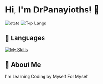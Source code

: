 # Hi, I'm DrPanayioths! 👋    


![stats](https://drpanayiotprivatestatscode523116.vercel.app/api?theme=radical&username=drpanayioths&show_icons=true) 
![Top Langs](https://drpanayiotprivatestatscode523116.vercel.app/api/top-langs/?username=drpanayioths&layout=compact&theme=radical)


## 🚀 Languages

[![My Skills](https://skillicons.dev/icons?i=cs,html,css,js)](https://skillicons.dev)





## 🚀 About Me 
I'm Learning Coding by Myself For Myself

